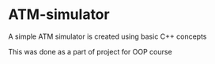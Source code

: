 # ATM-simulator
A simple ATM simulator is created using basic  C++ concepts 

This was done as a part of project for OOP course
